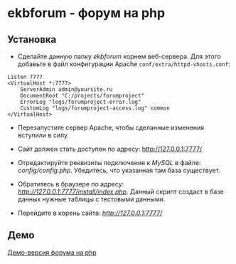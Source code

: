 ekbforum - форум на php
========

Установка
---------

* Сделайте данную папку _ekbforum_ корнем веб-сервера.
Для этого добавьте в файл конфигурации Apache `conf/extra/httpd-vhosts.conf`:
```
Listen 7777
<VirtualHost *:7777>
    ServerAdmin admin@yoursite.ru
    DocumentRoot "C:/projects/forumproject"
    ErrorLog "logs/forumproject-error.log"
    CustomLog "logs/forumproject-access.log" common
</VirtualHost>
```
* Перезапустите сервер Apache, чтобы сделанные изменения вступили в силу.

* Сайт должен стать доступен по адресу: http://127.0.0.1:7777/

* Отредактируйте реквизиты подключения к _MySQL_ в файле: _config/config.php_. Убедитесь, что указанная там база существует.

* Обратитесь в браузере по адресу: _http://127.0.0.1:7777/install/index.php_. Данный скрипт создаст в базе данных нужные таблицы с тестовыми данными.

* Перейдите в корень сайта: _http://127.0.0.1:7777/_

Демо
----

[Демо-версия форума на php](http://ekbforum.96.lt)